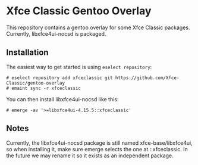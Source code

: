 Xfce Classic Gentoo Overlay
===========================
This repository contains a gentoo overlay for some Xfce Classic packages.
Currently, libxfce4ui-nocsd is packaged.


Installation
------------
The easiest way to get started is using `eselect repository`:
```
# eselect repository add xfceclassic git https://github.com/Xfce-Classic/gentoo-overlay
# emaint sync -r xfceclassic
```

You can then install libxfce4ui-nocsd like this:
```
# emerge -av '>=libxfce4ui-4.15.5::xfceclassic'
```

Notes
-----
Currently, the libxfce4ui-nocsd package is still named xfce-base/libxfce4ui, so
when installing it, make sure emerge selects the one at ::xfceclassic. In the future
we may rename it so it exists as an independent package.
